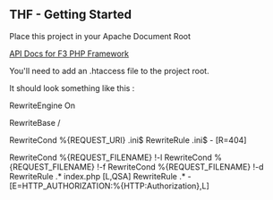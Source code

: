 ## THF - Getting Started

Place this project in your Apache Document Root

<a href="http://fatfreeframework.com/api-reference">API Docs for F3 PHP Framework</a>

You'll need to add an .htaccess file to the project root.

It should look something like this :


RewriteEngine On

RewriteBase /

RewriteCond %{REQUEST_URI} \.ini$
RewriteRule \.ini$ - [R=404]

RewriteCond %{REQUEST_FILENAME} !-l
RewriteCond %{REQUEST_FILENAME} !-f
RewriteCond %{REQUEST_FILENAME} !-d
RewriteRule .* index.php [L,QSA]
RewriteRule .* - [E=HTTP_AUTHORIZATION:%{HTTP:Authorization},L]
